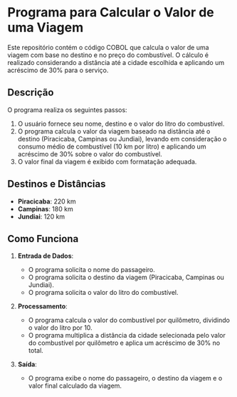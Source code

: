 # Programa para Calcular o Valor de uma Viagem

Este repositório contém o código COBOL que calcula o valor de uma viagem com base no destino e no preço do combustível. O cálculo é realizado considerando a distância até a cidade escolhida e aplicando um acréscimo de 30% para o serviço.

## Descrição

O programa realiza os seguintes passos:
1. O usuário fornece seu nome, destino e o valor do litro do combustível.
2. O programa calcula o valor da viagem baseado na distância até o destino (Piracicaba, Campinas ou Jundiai), levando em consideração o consumo médio de combustível (10 km por litro) e aplicando um acréscimo de 30% sobre o valor do combustível.
3. O valor final da viagem é exibido com formatação adequada.

## Destinos e Distâncias

- **Piracicaba**: 220 km
- **Campinas**: 180 km
- **Jundiai**: 120 km

## Como Funciona

1. **Entrada de Dados**:
   - O programa solicita o nome do passageiro.
   - O programa solicita o destino da viagem (Piracicaba, Campinas ou Jundiai).
   - O programa solicita o valor do litro do combustível.

2. **Processamento**:
   - O programa calcula o valor do combustível por quilômetro, dividindo o valor do litro por 10.
   - O programa multiplica a distância da cidade selecionada pelo valor do combustível por quilômetro e aplica um acréscimo de 30% no total.

3. **Saída**:
   - O programa exibe o nome do passageiro, o destino da viagem e o valor final calculado da viagem.


